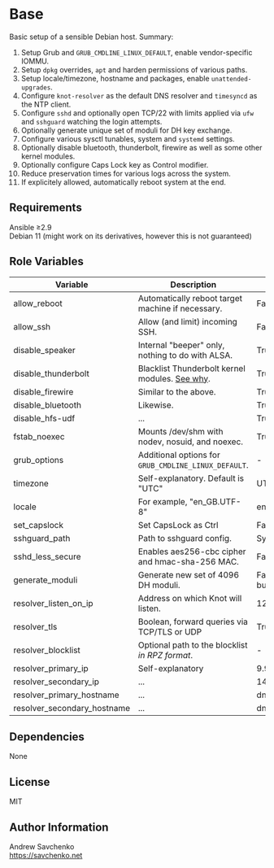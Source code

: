 Base
=========
Basic setup of a sensible Debian host. Summary:  
1. Setup Grub and `GRUB_CMDLINE_LINUX_DEFAULT`, enable vendor-specific IOMMU.
2. Setup `dpkg` overrides, `apt` and harden permissions of various paths.
3. Setup locale/timezone, hostname and packages, enable `unattended-upgrades`.
4. Configure `knot-resolver` as the default DNS resolver and `timesyncd` as the NTP client.
5. Configure `sshd` and optionally open TCP/22 with limits applied via `ufw` and `sshguard` watching the login attempts.
6. Optionally generate unique set of moduli for DH key exchange.
7. Configure various sysctl tunables, system and `systemd` settings.
8. Optionally disable bluetooth, thunderbolt, firewire as well as some other kernel modules.
9. Optionally configure Caps Lock key as Control modifier.
10. Reduce preservation times for various logs across the system.
11. If explicitely allowed, automatically reboot system at the end.

Requirements
------------
Ansible ≥2.9  
Debian 11 (might work on its derivatives, however this is not guaranteed)

Role Variables
--------------

| Variable                    | Description                                                              | Default                  |
|-----------------------------|--------------------------------------------------------------------------|--------------------------|
| allow_reboot                | Automatically reboot target machine if necessary.                        | False                    |
| allow_ssh                   | Allow (and limit) incoming SSH.                                          | False                    |
| disable_speaker             | Internal "beeper" only, nothing to do with ALSA.                         | True                     |
| disable_thunderbolt         | Blacklist Thunderbolt kernel modules. [See why](https://thunderspy.io/). | True                     |
| disable_firewire            | Similar to the above.                                                    | True                     |
| disable_bluetooth           | Likewise.                                                                | True                     |
| disable_hfs-udf             | ...                                                                      | True                     |
| fstab_noexec                | Mounts /dev/shm with nodev, nosuid, and noexec.                          | True                     |
| grub_options                | Additional options for `GRUB_CMDLINE_LINUX_DEFAULT`.                     | -                        |
| timezone                    | Self-explanatory. Default is "UTC"                                       | UTC                      |
| locale                      | For example, "en_GB.UTF-8"                                               | en_US.UTF8               |
| set_capslock                | Set CapsLock as Ctrl                                                     | False                    |
| sshguard_path               | Path to sshguard config.                                                 | System default           |
| sshd_less_secure            | Enables aes256-cbc cipher and hmac-sha-256 MAC.                          | False                    |
| generate_moduli             | Generate new set of 4096 DH moduli.                                      | False (copy bundled set) |
| resolver_listen_on_ip       | Address on which Knot will listen.                                       | 127.0.0.1                |
| resolver_tls                | Boolean, forward queries via TCP/TLS or UDP                              | True (TLS)               |
| resolver_blocklist          | Optional path to the blocklist _in RPZ format_.                          | -                        |
| resolver_primary_ip         | Self-explanatory                                                         | 9.9.9.9                  |
| resolver_secondary_ip       | ...                                                                      | 149.112.112.112          |
| resolver_primary_hostname   | ...                                                                      | dns.quad9.net            |
| resolver_secondary_hostname | ...                                                                      | dns.quad9.net            |

Dependencies
------------
None

License
-------
MIT

Author Information
------------------
Andrew Savchenko  
https://savchenko.net
